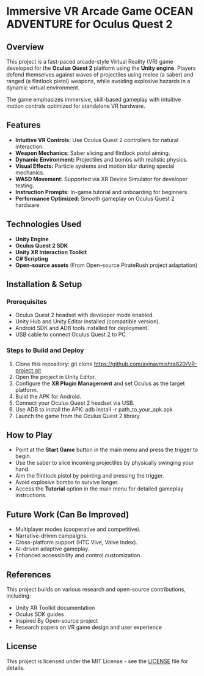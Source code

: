 # Immersive VR Arcade Game OCEAN ADVENTURE for Oculus Quest 2

## Overview
This project is a fast-paced arcade-style Virtual Reality (VR) game developed for the **Oculus Quest 2** platform using the **Unity engine**. Players defend themselves against waves of projectiles using melee (a saber) and ranged (a flintlock pistol) weapons, while avoiding explosive hazards in a dynamic virtual environment.

The game emphasizes immersive, skill-based gameplay with intuitive motion controls optimized for standalone VR hardware.

## Features
- **Intuitive VR Controls:** Use Oculus Quest 2 controllers for natural interaction.
- **Weapon Mechanics:** Saber slicing and flintlock pistol aiming.
- **Dynamic Environment:** Projectiles and bombs with realistic physics.
- **Visual Effects:** Particle systems and motion blur during special mechanics.
- **WASD Movement:** Supported via XR Device Simulator for developer testing.
- **Instruction Prompts:** In-game tutorial and onboarding for beginners.
- **Performance Optimized:** Smooth gameplay on Oculus Quest 2 hardware.

## Technologies Used
- **Unity Engine**
- **Oculus Quest 2 SDK**
- **Unity XR Interaction Toolkit**
- **C# Scripting**
- **Open-source assets** (From Open-source PirateRush project adaptation)

## Installation & Setup

### Prerequisites
- Oculus Quest 2 headset with developer mode enabled.
- Unity Hub and Unity Editor installed (compatible version).
- Android SDK and ADB tools installed for deployment.
- USB cable to connect Oculus Quest 2 to PC.

### Steps to Build and Deploy
1. Clone this repository:
   git clone https://github.com/avinavmishra820/VR-project.git
2. Open the project in Unity Editor.
3. Configure the **XR Plugin Management** and set Oculus as the target platform.
4. Build the APK for Android.
5. Connect your Oculus Quest 2 headset via USB.
6. Use ADB to install the APK:
   adb install -r path_to_your_apk.apk
7. Launch the game from the Oculus Quest 2 library.

## How to Play
- Point at the **Start Game** button in the main menu and press the trigger to begin.
- Use the saber to slice incoming projectiles by physically swinging your hand.
- Aim the flintlock pistol by pointing and pressing the trigger.
- Avoid explosive bombs to survive longer.
- Access the **Tutorial** option in the main menu for detailed gameplay instructions.

## Future Work (Can Be Improved)
- Multiplayer modes (cooperative and competitive).
- Narrative-driven campaigns.
- Cross-platform support (HTC Vive, Valve Index).
- AI-driven adaptive gameplay.
- Enhanced accessibility and control customization.

## References
This project builds on various research and open-source contributions, including:
- Unity XR Toolkit documentation
- Oculus SDK guides
- Inspired By Open-source project 
- Research papers on VR game design and user experience

## License

This project is licensed under the MIT License - see the [LICENSE](LICENSE) file for details.



